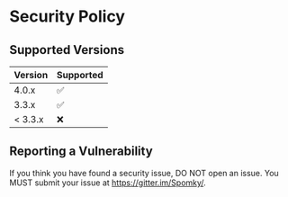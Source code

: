 # Security Policy

## Supported Versions

| Version | Supported          |
| ------- |--------------------|
| 4.0.x   | :white_check_mark: |
| 3.3.x   | :white_check_mark: |
| < 3.3.x | :x:                |

## Reporting a Vulnerability

If you think you have found a security issue, DO NOT open an issue. You MUST submit your issue at https://gitter.im/Spomky/.

